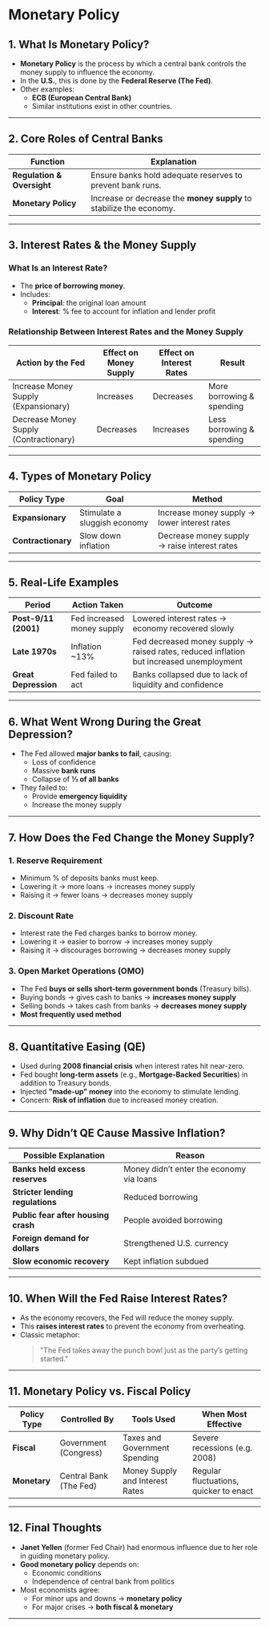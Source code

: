 # Monetary Policy

## 1. What Is Monetary Policy?

- **Monetary Policy** is the process by which a central bank controls the money supply to influence the economy.
- In the **U.S.**, this is done by the **Federal Reserve (The Fed)**.
- Other examples:  
  - **ECB (European Central Bank)**  
  - Similar institutions exist in other countries.

---

## 2. Core Roles of Central Banks

| Function                                | Explanation                                                                 |
|-----------------------------------------|-----------------------------------------------------------------------------|
| **Regulation & Oversight**              | Ensure banks hold adequate reserves to prevent bank runs.                   |
| **Monetary Policy**                     | Increase or decrease the **money supply** to stabilize the economy.         |

---

## 3. Interest Rates & the Money Supply

### What Is an Interest Rate?
- The **price of borrowing money**.
- Includes:  
  - **Principal**: the original loan amount  
  - **Interest**: % fee to account for inflation and lender profit

### Relationship Between Interest Rates and the Money Supply

| Action by the Fed                      | Effect on Money Supply | Effect on Interest Rates | Result                    |
|----------------------------------------|-------------------------|---------------------------|----------------------------|
| Increase Money Supply (Expansionary)   | Increases               | Decreases                 | More borrowing & spending |
| Decrease Money Supply (Contractionary) | Decreases               | Increases                 | Less borrowing & spending |

---

## 4. Types of Monetary Policy

| Policy Type           | Goal                            | Method                     |
|------------------------|----------------------------------|-----------------------------|
| **Expansionary**        | Stimulate a sluggish economy     | Increase money supply → lower interest rates |
| **Contractionary**      | Slow down inflation              | Decrease money supply → raise interest rates  |

---

## 5. Real-Life Examples

| Period                  | Action Taken                   | Outcome                                  |
|--------------------------|--------------------------------|------------------------------------------|
| **Post-9/11 (2001)**     | Fed increased money supply     | Lowered interest rates → economy recovered slowly |
| **Late 1970s**           | Inflation ~13%                 | Fed decreased money supply → raised rates, reduced inflation but increased unemployment |
| **Great Depression**     | Fed failed to act              | Banks collapsed due to lack of liquidity and confidence |

---

## 6. What Went Wrong During the Great Depression?

- The Fed allowed **major banks to fail**, causing:
  - Loss of confidence
  - Massive **bank runs**
  - Collapse of **⅓ of all banks**
- They failed to:
  - Provide **emergency liquidity**
  - Increase the money supply

---

## 7. How Does the Fed Change the Money Supply?

### 1. **Reserve Requirement**
- Minimum % of deposits banks must keep.
- Lowering it → more loans → increases money supply  
- Raising it → fewer loans → decreases money supply

### 2. **Discount Rate**
- Interest rate the Fed charges banks to borrow money.
- Lowering it → easier to borrow → increases money supply  
- Raising it → discourages borrowing → decreases money supply

### 3. **Open Market Operations (OMO)**
- The Fed **buys or sells short-term government bonds** (Treasury bills).
- Buying bonds → gives cash to banks → **increases money supply**  
- Selling bonds → takes cash from banks → **decreases money supply**
- **Most frequently used method**

---

## 8. Quantitative Easing (QE)

- Used during **2008 financial crisis** when interest rates hit near-zero.
- Fed bought **long-term assets** (e.g., **Mortgage-Backed Securities**) in addition to Treasury bonds.
- Injected **"made-up" money** into the economy to stimulate lending.
- Concern: **Risk of inflation** due to increased money creation.

---

## 9. Why Didn’t QE Cause Massive Inflation?

| Possible Explanation                     | Reason |
|------------------------------------------|--------|
| **Banks held excess reserves**           | Money didn’t enter the economy via loans |
| **Stricter lending regulations**         | Reduced borrowing |
| **Public fear after housing crash**      | People avoided borrowing |
| **Foreign demand for dollars**           | Strengthened U.S. currency |
| **Slow economic recovery**               | Kept inflation subdued |

---

## 10. When Will the Fed Raise Interest Rates?

- As the economy recovers, the Fed will reduce the money supply.
- This **raises interest rates** to prevent the economy from overheating.
- Classic metaphor:  
  > "The Fed takes away the punch bowl just as the party’s getting started."

---

## 11. Monetary Policy vs. Fiscal Policy

| Policy Type     | Controlled By            | Tools Used                             | When Most Effective               |
|------------------|---------------------------|-----------------------------------------|------------------------------------|
| **Fiscal**        | Government (Congress)     | Taxes and Government Spending           | Severe recessions (e.g. 2008)       |
| **Monetary**      | Central Bank (The Fed)    | Money Supply and Interest Rates         | Regular fluctuations, quicker to enact |

---

## 12. Final Thoughts

- **Janet Yellen** (former Fed Chair) had enormous influence due to her role in guiding monetary policy.
- **Good monetary policy** depends on:
  - Economic conditions
  - Independence of central bank from politics
- Most economists agree:  
  - For minor ups and downs → **monetary policy**  
  - For major crises → **both fiscal & monetary**

---
